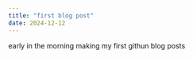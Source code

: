 ```yaml
---
title: "first blog post"
date: 2024-12-12
---
```


early in the morning making my first githun blog posts
